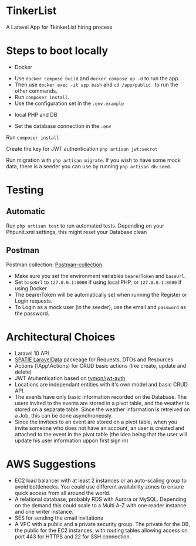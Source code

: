 # TinkerList
A Laravel App for TkinkerList hiring process


# Steps to boot locally
* Docker
- Use ```docker compose build``` and ```docker compose up -d``` to run the app.
- Then use ```docker exec -it app bash``` and ```cd /app/public ``` to run the other commands.
- Run ```composer install```.
- Use the configuration set in the ```.env.example```

* local PHP and DB
- Set the database connection in the ```.env```

Run ```composer install```

Create the key for JWT authentication
```php artisan jwt:secret```

Run migration with ``` php artisan migrate ```. If you wish to have some mock data, there is a seeder you can use by running ``` php artisan db:seed ```.

# Testing
## Automatic
Run ``` php artisan test ``` to run automated tests. Depending on your Phpunit.xml settings, this might reset your Database clean

## Postman
Postman collection: [Postman-collection](https://drive.google.com/drive/folders/1pjSektlMsgep1aEX4ceXqUMdIiiTuXu4?usp=sharing)
* Make sure you set the environment variables ```bearerToken``` and ```baseUrl```.
* Set ```baseUrl``` to ```127.0.0.1:8000``` if using local PHP, or ```127.0.0.1:8080``` if using Docker
* The bearerToken will be automatically set when running the Register or Login requests. 
* To Login as a mock user (in the seeder), use the email and ```password``` as the password.

# Architectural Choices
* Laravel 10 API
* [SPATIE LaravelData](https://spatie.be/docs/laravel-data/v4/introduction) packeage for Requests, DTOs and Resources
* Actions (\App\Actions) for CRUD basic actions (like create, update and delete)
* JWT Atuhentication based on [tymon/jwt-auth](https://jwt-auth.readthedocs.io/en/develop/)
* Locations are independant entities with it's own model and basic CRUD API.
* The events have only basic information recorded on the Database. The users invited to the events are stored in a pivot table, and the weather is stored on a separate table. Since the weather information is retreived on a Job, this can be done asynchroneosly.
* Since the invitees to an event are stored on a pivot table, when you invite someone who does not have an account, an user is created and attached to the event in the pivot table (the idea being that the user will update his user information uppon first sign in)

# AWS Suggestions
* EC2 load balancer with at least 2 instances or an auto-scaling group to avoid bottlenecks. You could use different availability zones to ensure quick access from all around the world.
* A relational database, probably RDS with Aurora or MySQL. Depending on the demand this could scale to a Multi A-Z with one reader instance and one writer instance.
* SES for sending the email invitations
* A VPC with a public and a private security group. The private for the DB, the public for the EC2 instances, with routing tables allowing access on port 443 for HTTPS and 22 for SSH connection.